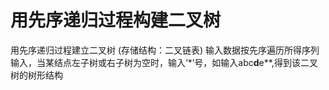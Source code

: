 # 用先序递归过程构建二叉树

用先序递归过程建立二叉树 (存储结构：二叉链表)
输入数据按先序遍历所得序列输入，当某结点左子树或右子树为空时，输入‘*’号，如输入abc**d**e**,得到该二叉树的树形结构
